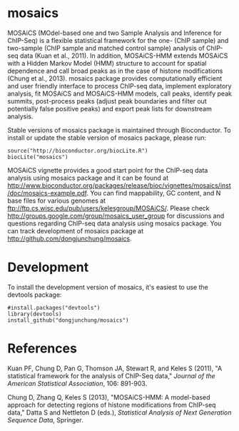 mosaics
=======

MOSAiCS (MOdel-based one and two Sample Analysis and Inference for ChIP-Seq) is a flexible statistical framework for  the one- (ChIP sample) and two-sample (ChIP sample and matched control sample) analysis of ChIP-seq data (Kuan et al., 2011). In addition, MOSAiCS-HMM extends MOSAiCS with a Hidden Markov Model (HMM) structure to account for spatial dependence and call broad peaks as in the case of histone modifications (Chung et al., 2013). mosaics package provides computationally efficient and user friendly interface to process ChIP-seq data, implement exploratory analysis, fit MOSAiCS and MOSAiCS-HMM models, call peaks, identify peak summits, post-process peaks (adjust peak boundaries and filter out potentially false positive peaks) and export peak lists for downstream analysis.

Stable versions of mosaics package is maintained through Bioconductor. To install or update the stable version of mosaics package, please run:

```
source("http://bioconductor.org/biocLite.R")
biocLite("mosaics")
```

MOSAiCS vignette provides a good start point for the ChIP-seq data analysis using mosaics package and it can be found at http://www.bioconductor.org/packages/release/bioc/vignettes/mosaics/inst/doc/mosaics-example.pdf. You can find mappability, GC content, and N base files for various genomes at ftp://ftp.cs.wisc.edu/pub/users/kelesgroup/MOSAiCS/. Please check http://groups.google.com/group/mosaics_user_group for discussions and questions regarding ChIP-seq data analysis using mosaics package. You can track development of mosaics package at http://github.com/dongjunchung/mosaics.

Development
===========

To install the development version of mosaics, it's easiest to use the devtools package:

```
#install.packages("devtools")
library(devtools)
install_github("dongjunchung/mosaics")
```

References
==========

Kuan PF, Chung D, Pan G, Thomson JA, Stewart R, and Keles S (2011), "A statistical framework for the analysis of ChIP-Seq data," _Journal of the American Statistical Association_, 106: 891-903.

Chung D, Zhang Q, Keles S (2013), "MOSAiCS-HMM: A model-based approach for detecting regions of histone modifications from ChIP-seq data," Datta S and Nettleton D (eds.), _Statistical Analysis of Next Generation Sequence Data_, Springer.
